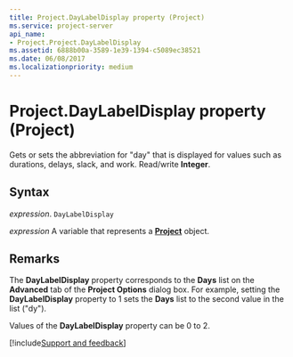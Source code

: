 ```yaml
---
title: Project.DayLabelDisplay property (Project)
ms.service: project-server
api_name:
- Project.Project.DayLabelDisplay
ms.assetid: 6888b00a-3589-1e39-1394-c5089ec38521
ms.date: 06/08/2017
ms.localizationpriority: medium
---
```



# Project.DayLabelDisplay property (Project)

Gets or sets the abbreviation for "day" that is displayed for values such as durations, delays, slack, and work. Read/write **Integer**.


## Syntax

_expression_. `DayLabelDisplay`

_expression_ A variable that represents a **[Project](project.project.md)** object.


## Remarks

The **DayLabelDisplay** property corresponds to the **Days** list on the **Advanced** tab of the **Project Options** dialog box. For example, setting the **DayLabelDisplay** property to 1 sets the **Days** list to the second value in the list ("dy").

Values of the **DayLabelDisplay** property can be 0 to 2.

[!include[Support and feedback](~/includes/feedback-boilerplate.md)]